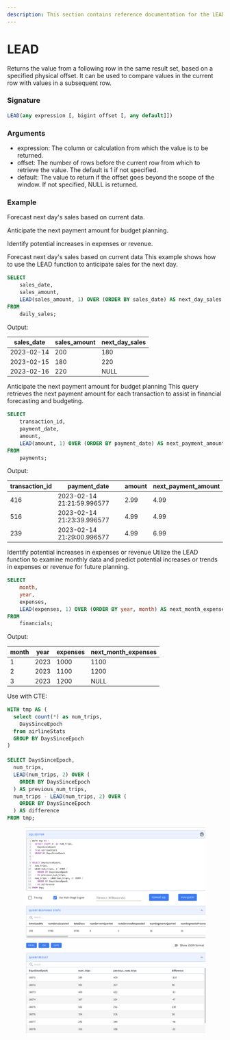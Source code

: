 ```yaml
---
description: This section contains reference documentation for the LEAD function.
---
```


# LEAD

Returns the value from a following row in the same result set, based on a specified physical offset. It can be used to compare values in the current row with values in a subsequent row.

### Signature

```sql
LEAD(any expression [, bigint offset [, any default]])
```

### Arguments

* expression: The column or calculation from which the value is to be returned.
* offset: The number of rows before the current row from which to retrieve the value. The default is 1 if not specified.
* default: The value to return if the offset goes beyond the scope of the window. If not specified, NULL is returned.

### Example

Forecast next day's sales based on current data.

Anticipate the next payment amount for budget planning.

Identify potential increases in expenses or revenue.

Forecast next day's sales based on current data This example shows how to use the LEAD function to anticipate sales for the next day.

```sql
SELECT
    sales_date,
    sales_amount,
    LEAD(sales_amount, 1) OVER (ORDER BY sales_date) AS next_day_sales
FROM
    daily_sales;
```

Output:

| sales\_date | sales\_amount | next\_day\_sales |
| ----------- | ------------- | ---------------- |
| 2023-02-14  | 200           | 180              |
| 2023-02-15  | 180           | 220              |
| 2023-02-16  | 220           | NULL             |

Anticipate the next payment amount for budget planning This query retrieves the next payment amount for each transaction to assist in financial forecasting and budgeting.

```sql
SELECT
    transaction_id,
    payment_date,
    amount,
    LEAD(amount, 1) OVER (ORDER BY payment_date) AS next_payment_amount
FROM
    payments;
```

Output:

| transaction\_id | payment\_date              | amount | next\_payment\_amount |
| --------------- | -------------------------- | ------ | --------------------- |
| 416             | 2023-02-14 21:21:59.996577 | 2.99   | 4.99                  |
| 516             | 2023-02-14 21:23:39.996577 | 4.99   | 4.99                  |
| 239             | 2023-02-14 21:29:00.996577 | 4.99   | 6.99                  |

Identify potential increases in expenses or revenue Utilize the LEAD function to examine monthly data and predict potential increases or trends in expenses or revenue for future planning.

```sql
SELECT
    month,
    year,
    expenses,
    LEAD(expenses, 1) OVER (ORDER BY year, month) AS next_month_expenses
FROM
    financials;
```

Output:

| month | year | expenses | next\_month\_expenses |
| ----- | ---- | -------- | --------------------- |
| 1     | 2023 | 1000     | 1100                  |
| 2     | 2023 | 1100     | 1200                  |
| 3     | 2023 | 1200     | NULL                  |

Use with CTE:

```sql
WITH tmp AS (
  select count(*) as num_trips,
    DaysSinceEpoch
  from airlineStats
  GROUP BY DaysSinceEpoch
)

SELECT DaysSinceEpoch,
  num_trips,
  LEAD(num_trips, 2) OVER (
    ORDER BY DaysSinceEpoch
  ) AS previous_num_trips,
  num_trips - LEAD(num_trips, 2) OVER (
    ORDER BY DaysSinceEpoch
  ) AS difference
FROM tmp;
```

<figure><img src="../../.gitbook/assets/image (74).png" alt=""><figcaption></figcaption></figure>
